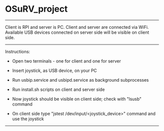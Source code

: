# OSuRV_project

******************************************************************************************

Client is RPI and server is PC. Client and server are connected via WiFi.
Available USB devices connected on server side will be visible on client side.

******************************************************************************************

Instructions:
- Open two terminals - one for client and one for server

- Insert joystick, as USB device, on your PC

- Run usbip.service and usbipd.service as background subprocesses

- Run install.sh scripts on client and server side

- Now joystick should be visible on client side; check with "lsusb" command

- On client side type "jstest /dev/input/<joystick_device>" command and use the joystick 

******************************************************************************************
